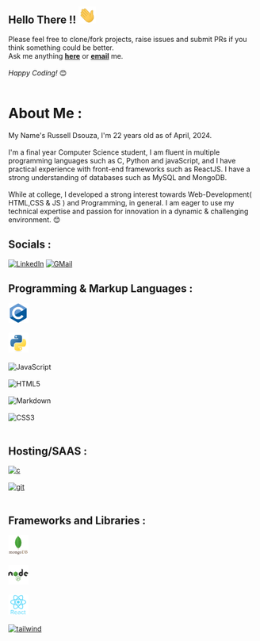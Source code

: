 ## Hello There !! <img src = "https://github.com/Russell-Dsouzaa/Russell-Dsouzaa/blob/main/gifs/hand-wave.gif" width = "35px" height = auto>

Please feel free to clone/fork projects, raise issues and submit PRs if you think something could be better. <br>
Ask me anything <a href="https://github.com/Russell-Dsouzaa/Russsell-Dsouzaa/issues/new"><b>here</b></a> or <a href="mailto:220russell0021@dbit.in"><b>email</b></a> me.
<br><br>
<i>Happy Coding!</i> 😊<br><br>

# About Me :
My Name's Russell Dsouza, I'm 22 years old as of April, 2024. <br><br>I'm a final year Computer Science student, I am fluent in multiple programming languages such as C, Python and javaScript, and I have practical experience with front-end frameworks such as ReactJS. I have a strong understanding of databases such as MySQL and MongoDB. <br><br> While at college, I developed a strong interest towards Web-Development( HTML,CSS & JS ) and Programming, in general. I am eager to use my technical expertise and passion for innovation in a dynamic & challenging environment. 😊<br>

## Socials :
[![LinkedIn](https://img.shields.io/badge/LinkedIn-%230077B5.svg?logo=linkedin&logoColor=white)](https://www.linkedin.com/in/russell-dsouza-203987252/) 
[![GMail](https://img.shields.io/badge/-Gmail-c14438?style=flat-square&logo=Gmail&logoColor=white&link=mailto:pks85715@gmail.com)](mailto:220russell0021@dbit.in) 

## Programming & Markup Languages :
<a href="https://raw.githubusercontent.com/devicons/devicon/master/icons/c/c-original.svg" target="_blank" rel="noreferrer"> <img src="https://raw.githubusercontent.com/devicons/devicon/master/icons/c/c-original.svg" alt="c" width="40" height="40"/> </a>
</br>
</br>
<a href="https://www.python.org" target="_blank" rel="noreferrer"> <img src="https://raw.githubusercontent.com/devicons/devicon/master/icons/python/python-original.svg" alt="python" width="40" height="40"/> </a>
</br>
</br>
![JavaScript](https://img.shields.io/badge/javascript-%23323330.svg?style=for-the-badge&logo=javascript&logoColor=%23F7DF1E)
</br>
</br>
![HTML5](https://img.shields.io/badge/html5-%23E34F26.svg?style=for-the-badge&logo=html5&logoColor=white) 
</br>
</br>
![Markdown](https://img.shields.io/badge/markdown-%23000000.svg?style=for-the-badge&logo=markdown&logoColor=white) 
</br>
</br>
![CSS3](https://img.shields.io/badge/css3-%231572B6.svg?style=for-the-badge&logo=css3&logoColor=white) 
</br>
</br>

## Hosting/SAAS :
<a href="https://img.shields.io/badge/github%20pages-121013?style=for-the-badge&logo=github&logoColor=white" target="_blank" rel="noreferrer"> <img src="https://img.shields.io/badge/github%20pages-121013?style=for-the-badge&logo=github&logoColor=white" alt="c" width="40" height="40"/> </a>
</br>
</br>
<a href="https://git-scm.com/" target="_blank" rel="noreferrer"> <img src="https://www.vectorlogo.zone/logos/git-scm/git-scm-icon.svg" alt="git" width="40" height="40"/> </a>
</br>
</br>

## Frameworks and Libraries :
<a href="https://www.mongodb.com/" target="_blank" rel="noreferrer"> <img src="https://raw.githubusercontent.com/devicons/devicon/master/icons/mongodb/mongodb-original-wordmark.svg" alt="mongodb" width="40" height="40"/> </a>
</br>
</br>
<a href="https://nodejs.org" target="_blank" rel="noreferrer"> <img src="https://raw.githubusercontent.com/devicons/devicon/master/icons/nodejs/nodejs-original-wordmark.svg" alt="nodejs" width="40" height="40"/> </a>
</br>
</br>
<a href="https://reactjs.org/" target="_blank" rel="noreferrer"> <img src="https://raw.githubusercontent.com/devicons/devicon/master/icons/react/react-original-wordmark.svg" alt="react" width="40" height="40"/> </a>
</br>
</br>
<a href="https://tailwindcss.com/" target="_blank" rel="noreferrer"> <img src="https://www.vectorlogo.zone/logos/tailwindcss/tailwindcss-icon.svg" alt="tailwind" width="40" height="40"/> </a>

